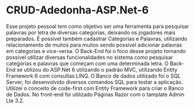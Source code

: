 # CRUD-Adedonha-ASP.Net-6
Esse projeto pessoal tem como objetivo ser uma ferramenta para pesquisar palavras por letra de diversas categorias, deixando os jogadores mais preparados. É possível também cadastrar Categorias e Palavras, 
utilizando relacionamento de muitos para muitos sendo possível
adicionar palavras em categorias e vice-versa. 
O Back-End foi o foco desse projeto tornando possível utilizar diversas funcionalidades no sistema como 
pesquisar categorias e palavras que começam com uma determinada letra. 
O Back-End se utilizou do ASP.Net 6 utilizando o padrão MVC, utilizando Entity Framework 6 com consultas LINQ.
O Banco de dados utilizado foi o SQL Server, foi desenvolvido diversos comandos SQL para testar a aplicação.
Utilizei o conceito de code-first com Entity Framework para criar o Banco de Dados.
No front-end foi utilizado Páginas Razor com o tamplate Admin Lte 3.2.
